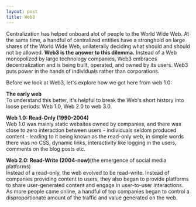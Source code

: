 ```yaml
---
layout: post
title: Web3
---
```


Centralization has helped onboard alot of people to the World Wide Web. At the same time, a handful of centralized entities have a stronghold on large shares of the World Wide Web, unilaterally deciding what should and should not be allowed. **Web3 is the answer to this dilemma.** Instead of a Web monopolized by large technology companies, Web3 embraces decentralization and is being built, operated, and owned by its users. Web3 puts power in the hands of individuals rather than corporations. 

Before we look at Web3, let's explore how we got here from web 1.0:

**The early web**<br>
To understand this better, it's helpful to break the Web's short history into loose periods: Web 1.0, Web 2.0 to web 3.0.

**Web 1.0: Read-Only (1990-2004)**<br>
Web 1.0 was mainly static websites owned by companies, and there was close to zero interaction between users - individuals seldom produced content - leading to it being known as the read-only web, in simple words there was no CSS, dynamic links, interactivity like logging in the users, comments on the blog posts etc.

**Web 2.0: Read-Write (2004-now)**(the emergence of social media platforms)<br>
 Instead of a read-only, the web evolved to be read-write. Instead of companies providing content to users, they also began to provide platforms to share user-generated content and engage in user-to-user interactions. As more people came online, a handful of top companies began to control a disproportionate amount of the traffic and value generated on the web.
